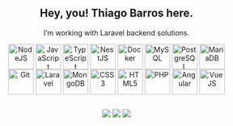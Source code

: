 <h2 align="center"> Hey, you! Thiago Barros here. </h2>
  

  
 <p align="center"> I’m working with Laravel backend solutions.</p>

  
  
<!-- <div align="center"> 
  <a href="https://github.com/thiagotesla">
  <img height="180em" src="https://github-readme-stats.vercel.app/api?username=thiagotesla&show_icons=true&theme=dark&include_all_commits=true&count_private=true"/>
  <img height="180em" src="https://github-readme-stats.vercel.app/api/top-langs/?username=thiagotesla&layout=compact&langs_count=7&theme=dark"/>
</div> <br> -->
<div align="center">
  <img align="center" alt="NodeJS" height="50" width="50" src="https://img.icons8.com/color/48/000000/nodejs.png"/>
  <img align="center" alt="JavaScript" height="50" width="50"  src="https://img.icons8.com/color/48/000000/javascript--v1.png"/>
  <img align="center" alt="TypeScript" height="50" width="50" src="https://img.icons8.com/color/48/000000/typescript.png"/>
  <img align="center" alt="NestJS" height="50" width="50" src="https://symbols.getvecta.com/stencil_89/37_nestjs-icon.a67daec196.svg"/>
  <img align="center" alt="Docker" height="50" width="50" src="https://cdn.jsdelivr.net/gh/devicons/devicon/icons/docker/docker-original-wordmark.svg">
  <img align="center" alt="MySQL" height="50" width="50" src="https://img.icons8.com/fluency/48/000000/mysql-logo.png"/>
  <img align="center" alt="PostgreSQL" height="50" width="50" src="https://img.icons8.com/color/48/000000/postgreesql.png"/>
  <img align="center" alt="MariaDB" height="50" width="50" src="https://symbols.getvecta.com/stencil_88/26_mariadb.7d74c8160d.svg"/> <br>
  <img align="center" alt="Git" height="50" width="50" src="https://img.icons8.com/color/48/000000/git.png"/>
  <img align="center" alt="Laravel" height="50" width="50" src="https://img.icons8.com/fluency/48/000000/laravel.png"/>
  <img align="center" alt="MongoDB" height="50" width="50" src="https://img.icons8.com/color/48/000000/mongodb.png"/>
  <img align="center" alt="CSS3" height="50" width="50" src="https://img.icons8.com/color/48/000000/css3.png"/>
  <img align="center" alt="HTML5" height="50" width="50" src="https://img.icons8.com/color/48/000000/html-5--v1.png"/>
  <img align="center" alt="PHP" height="50" width="50" src="https://symbols.getvecta.com/stencil_91/62_php-icon.b672b2e1aa.svg"/>
  <img align="center" alt="Angular" height="50" width="50" src="https://symbols.getvecta.com/stencil_25/0_angular.fe63c22e96.svg"/>
  <img align="center" alt="VueJS" height="50" width="50" src="https://img.icons8.com/color/48/000000/vue-js.png"/>
</div>
  
  ##
  
 
<div align="center"> 
   <a href="https://www.linkedin.com/in/thiagobarros95/" target="_blank"><img src="https://img.shields.io/badge/-LinkedIn-%230077B5?style=for-the-badge&logo=linkedin&logoColor=white" target="_blank"></a>  
  <a href="mailto: thiagobarros95@gmail.com"><img src="https://img.shields.io/badge/-Gmail-%23333?style=for-the-badge&logo=gmail&logoColor=white" target="_blank"></a>
  <a href="https://www.codewars.com/users/thiagotesla"><img src="https://www.codewars.com/users/thiagotesla/badges/micro" target="_blank"></a>


</div>
